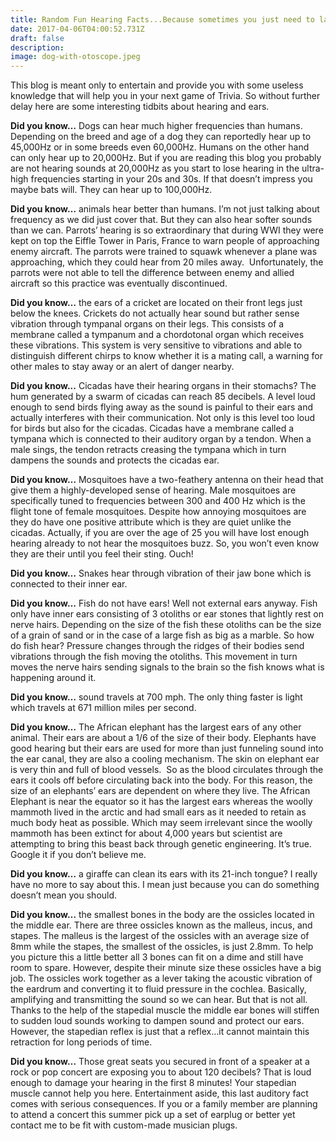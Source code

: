 ```yaml
---
title: Random Fun Hearing Facts...Because sometimes you just need to laugh!
date: 2017-04-06T04:00:52.731Z
draft: false
description:
image: dog-with-otoscope.jpeg
---
```


<!--StartFragment-->

This blog is meant only to entertain and provide you with some useless knowledge that will help you in your next game of Trivia. So without further delay here are some interesting tidbits about hearing and ears.

**Did you know…** Dogs can hear much higher frequencies than humans. Depending on the breed and age of a dog they can reportedly hear up to 45,000Hz or in some breeds even 60,000Hz. Humans on the other hand can only hear up to 20,000Hz. But if you are reading this blog you probably are not hearing sounds at 20,000Hz as you start to lose hearing in the ultra-high frequencies starting in your 20s and 30s. If that doesn’t impress you maybe bats will. They can hear up to 100,000Hz.

**Did you know…** animals hear better than humans. I’m not just talking about frequency as we did just cover that. But they can also hear softer sounds than we can. Parrots’ hearing is so extraordinary that during WWI they were kept on top the Eiffle Tower in Paris, France to warn people of approaching enemy aircraft. The parrots were trained to squawk whenever a plane was approaching, which they could hear from 20 miles away.  Unfortunately, the parrots were not able to tell the difference between enemy and allied aircraft so this practice was eventually discontinued.

**Did you know…** the ears of a cricket are located on their front legs just below the knees. Crickets do not actually hear sound but rather sense vibration through tympanal organs on their legs. This consists of a membrane called a tympanum and a chordotonal organ which receives these vibrations. This system is very sensitive to vibrations and able to distinguish different chirps to know whether it is a mating call, a warning for other males to stay away or an alert of danger nearby.

**Did you know...** Cicadas have their hearing organs in their stomachs? The hum generated by a swarm of cicadas can reach 85 decibels. A level loud enough to send birds flying away as the sound is painful to their ears and actually interferes with their communication. Not only is this level too loud for birds but also for the cicadas. Cicadas have a membrane called a tympana which is connected to their auditory organ by a tendon. When a male sings, the tendon retracts creasing the tympana which in turn dampens the sounds and protects the cicadas ear.

**Did you know…** Mosquitoes have a two-feathery antenna on their head that give them a highly-developed sense of hearing. Male mosquitoes are specifically tuned to frequencies between 300 and 400 Hz which is the flight tone of female mosquitoes. Despite how annoying mosquitoes are they do have one positive attribute which is they are quiet unlike the cicadas. Actually, if you are over the age of 25 you will have lost enough hearing already to not hear the mosquitoes buzz. So, you won’t even know they are their until you feel their sting. Ouch!

**Did you know…** Snakes hear through vibration of their jaw bone which is connected to their inner ear.

**Did you know…** Fish do not have ears! Well not external ears anyway. Fish only have inner ears consisting of 3 otoliths or ear stones that lightly rest on nerve hairs. Depending on the size of the fish these otoliths can be the size of a grain of sand or in the case of a large fish as big as a marble. So how do fish hear? Pressure changes through the ridges of their bodies send vibrations through the fish moving the otoliths. This movement in turn moves the nerve hairs sending signals to the brain so the fish knows what is happening around it.

**Did you know…** sound travels at 700 mph. The only thing faster is light which travels at 671 million miles per second.

**Did you know…** The African elephant has the largest ears of any other animal. Their ears are about a 1/6 of the size of their body. Elephants have good hearing but their ears are used for more than just funneling sound into the ear canal, they are also a cooling mechanism. The skin on elephant ear is very thin and full of blood vessels.  So as the blood circulates through the ears it cools off before circulating back into the body. For this reason, the size of an elephants’ ears are dependent on where they live. The African Elephant is near the equator so it has the largest ears whereas the woolly mammoth lived in the arctic and had small ears as it needed to retain as much body heat as possible. Which may seem irrelevant since the woolly mammoth has been extinct for about 4,000 years but scientist are attempting to bring this beast back through genetic engineering. It’s true. Google it if you don’t believe me.

**Did you know…** a giraffe can clean its ears with its 21-inch tongue? I really have no more to say about this. I mean just because you can do something doesn’t mean you should.

**Did you know…** the smallest bones in the body are the ossicles located in the middle ear. There are three ossicles known as the malleus, incus, and stapes. The malleus is the largest of the ossicles with an average size of 8mm while the stapes, the smallest of the ossicles, is just 2.8mm. To help you picture this a little better all 3 bones can fit on a dime and still have room to spare. However, despite their minute size these ossicles have a big job. The ossicles work together as a lever taking the acoustic vibration of the eardrum and converting it to fluid pressure in the cochlea. Basically, amplifying and transmitting the sound so we can hear. But that is not all. Thanks to the help of the stapedial muscle the middle ear bones will stiffen to sudden loud sounds working to dampen sound and protect our ears. However, the stapedian reflex is just that a reflex…it cannot maintain this retraction for long periods of time.

**Did you know…** Those great seats you secured in front of a speaker at a rock or pop concert are exposing you to about 120 decibels? That is loud enough to damage your hearing in the first 8 minutes! Your stapedian muscle cannot help you here. Entertainment aside, this last auditory fact comes with serious consequences. If you or a family member are planning to attend a concert this summer pick up a set of earplug or better yet contact me to be fit with custom-made musician plugs.

<!--EndFragment-->
